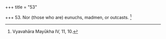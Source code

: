 +++
title = "53"

+++
53. Nor (those who are) eunuchs, madmen, or outcasts. [^37] 


[^37]:  Vyavahāra Mayūkha IV, 11, 10.
